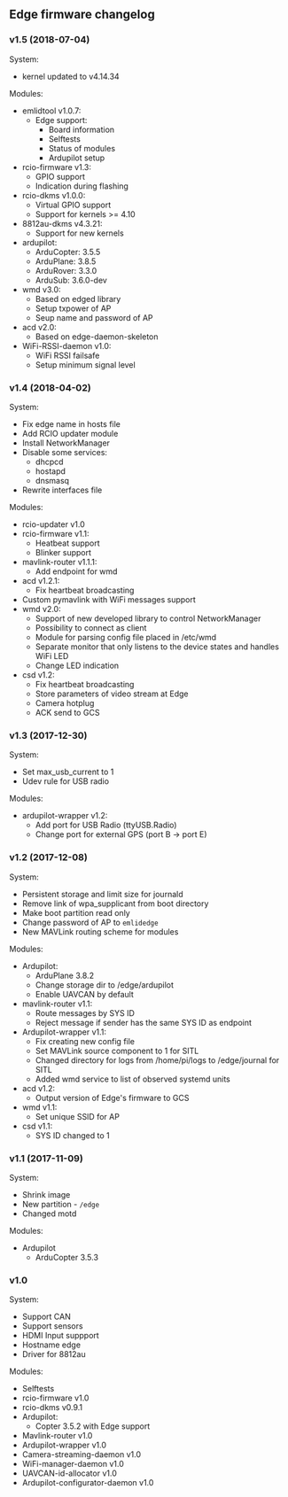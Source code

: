 ## Edge firmware changelog

### v1.5 (2018-07-04)

System:

* kernel updated to v4.14.34

Modules:

* emlidtool v1.0.7:
    * Edge support:
        * Board information
        * Selftests
        * Status of modules
        * Ardupilot setup
* rcio-firmware v1.3:
    * GPIO support
    * Indication during flashing
* rcio-dkms v1.0.0:
    * Virtual GPIO support
    * Support for kernels >= 4.10
* 8812au-dkms v4.3.21:
    * Support for new kernels
* ardupilot:
    * ArduCopter: 3.5.5
    * ArduPlane: 3.8.5
    * ArduRover: 3.3.0
    * ArduSub: 3.6.0-dev
* wmd v3.0:
    * Based on edged library
    * Setup txpower of AP
    * Seup name and password of AP
* acd v2.0:
    * Based on edge-daemon-skeleton
* WiFi-RSSI-daemon v1.0:
    * WiFi RSSI failsafe
    * Setup minimum signal level


### v1.4 (2018-04-02)

System:

* Fix edge name in hosts file
* Add RCIO updater module
* Install NetworkManager
* Disable some services:
    * dhcpcd
    * hostapd
    * dnsmasq
* Rewrite interfaces file

Modules:

* rcio-updater v1.0
* rcio-firmware v1.1:
    * Heatbeat support
    * Blinker support
* mavlink-router v1.1.1:
    * Add endpoint for wmd
* acd v1.2.1:
    * Fix heartbeat broadcasting
* Custom pymavlink with WiFi messages support
* wmd v2.0:
    * Support of new developed library to control NetworkManager
    * Possibility to connect as client
    * Module for parsing config file placed in /etc/wmd
    * Separate monitor that only listens to the device states and handles WiFi LED
    * Change LED indication
* csd v1.2:
    * Fix heartbeat broadcasting
    * Store parameters of video stream at Edge
    * Camera hotplug
    * ACK send to GCS


### v1.3 (2017-12-30)

System:

* Set max_usb_current to 1
* Udev rule for USB radio

Modules:

* ardupilot-wrapper v1.2:
    * Add port for USB Radio (ttyUSB.Radio)
    * Change port for external GPS (port B -> port E)

### v1.2 (2017-12-08)

System:

* Persistent storage and limit size for journald
* Remove link of wpa_supplicant from boot directory
* Make boot partition read only
* Change password of AP to `emlidedge`
* New MAVLink routing scheme for modules

Modules:

* Ardupilot:
    * ArduPlane 3.8.2
    * Change storage dir to /edge/ardupilot
    * Enable UAVCAN by default
* mavlink-router v1.1:
    * Route messages by SYS ID
    * Reject message if sender has the same SYS ID as endpoint
* Ardupilot-wrapper v1.1:
    * Fix creating new config file
    * Set MAVLink source component to 1 for SITL
    * Changed directory for logs from /home/pi/logs to /edge/journal for SITL
    * Added wmd service to list of observed systemd units
* acd v1.2:
    * Output version of Edge's firmware to GCS
* wmd v1.1:
    * Set unique SSID for AP
* csd v1.1:
    * SYS ID changed to 1

### v1.1 (2017-11-09)

System:

* Shrink image
* New partition - `/edge`
* Changed motd

Modules:

* Ardupilot
    * ArduCopter 3.5.3

### v1.0

System:

* Support CAN
* Support sensors
* HDMI Input suppport
* Hostname edge
* Driver for 8812au

Modules:

* Selftests
* rcio-firmware v1.0
* rcio-dkms v0.9.1
* Ardupilot:
    * Copter 3.5.2 with Edge support
* Mavlink-router v1.0
* Ardupilot-wrapper v1.0
* Camera-streaming-daemon v1.0
* WiFi-manager-daemon v1.0
* UAVCAN-id-allocator v1.0
* Ardupilot-configurator-daemon v1.0
